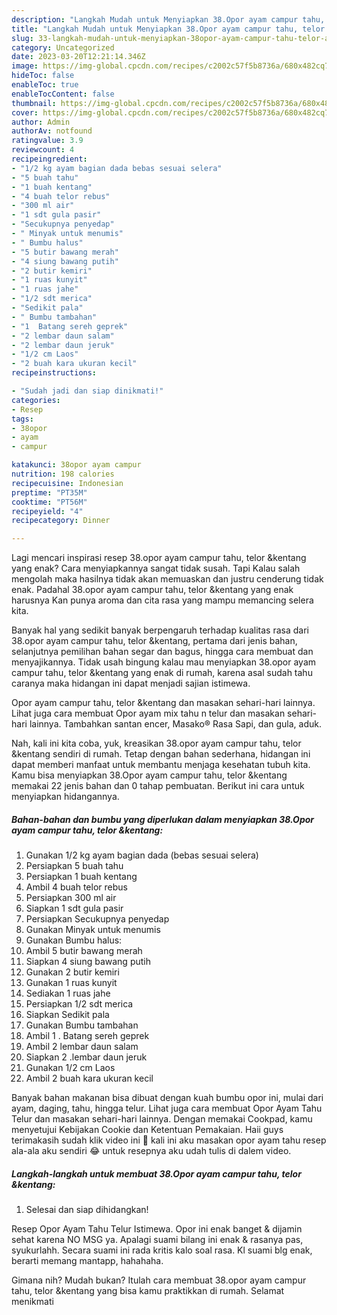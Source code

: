 ```yaml
---
description: "Langkah Mudah untuk Menyiapkan 38.Opor ayam campur tahu, telor &amp;amp;kentang yang Lezat Sekali"
title: "Langkah Mudah untuk Menyiapkan 38.Opor ayam campur tahu, telor &amp;amp;kentang yang Lezat Sekali"
slug: 33-langkah-mudah-untuk-menyiapkan-38opor-ayam-campur-tahu-telor-and-amp-kentang-yang-lezat-sekali
category: Uncategorized
date: 2023-03-20T12:21:14.346Z
image: https://img-global.cpcdn.com/recipes/c2002c57f5b8736a/680x482cq70/38opor-ayam-campur-tahu-telor-kentang-foto-resep-utama.jpg
hideToc: false
enableToc: true
enableTocContent: false
thumbnail: https://img-global.cpcdn.com/recipes/c2002c57f5b8736a/680x482cq70/38opor-ayam-campur-tahu-telor-kentang-foto-resep-utama.jpg
cover: https://img-global.cpcdn.com/recipes/c2002c57f5b8736a/680x482cq70/38opor-ayam-campur-tahu-telor-kentang-foto-resep-utama.jpg
author: Admin
authorAv: notfound
ratingvalue: 3.9
reviewcount: 4
recipeingredient:
- "1/2 kg ayam bagian dada bebas sesuai selera"
- "5 buah tahu"
- "1 buah kentang"
- "4 buah telor rebus"
- "300 ml air"
- "1 sdt gula pasir"
- "Secukupnya penyedap"
- " Minyak untuk menumis"
- " Bumbu halus"
- "5 butir bawang merah"
- "4 siung bawang putih"
- "2 butir kemiri"
- "1 ruas kunyit"
- "1 ruas jahe"
- "1/2 sdt merica"
- "Sedikit pala"
- " Bumbu tambahan"
- "1  Batang sereh geprek"
- "2 lembar daun salam"
- "2 lembar daun jeruk"
- "1/2 cm Laos"
- "2 buah kara ukuran kecil"
recipeinstructions:

- "Sudah jadi dan siap dinikmati!"
categories:
- Resep
tags:
- 38opor
- ayam
- campur

katakunci: 38opor ayam campur 
nutrition: 198 calories
recipecuisine: Indonesian
preptime: "PT35M"
cooktime: "PT56M"
recipeyield: "4"
recipecategory: Dinner

---
```



Lagi mencari inspirasi resep 38.opor ayam campur tahu, telor &amp;kentang yang enak? Cara menyiapkannya sangat tidak susah. Tapi Kalau salah mengolah maka hasilnya tidak akan memuaskan dan justru cenderung tidak enak. Padahal 38.opor ayam campur tahu, telor &amp;kentang yang enak harusnya Kan punya aroma dan cita rasa yang mampu memancing selera kita.


Banyak hal yang sedikit banyak berpengaruh terhadap kualitas rasa dari 38.opor ayam campur tahu, telor &amp;kentang, pertama dari jenis bahan, selanjutnya pemilihan bahan segar dan bagus, hingga cara membuat dan menyajikannya. Tidak usah bingung kalau mau menyiapkan 38.opor ayam campur tahu, telor &amp;kentang yang enak di rumah, karena asal sudah tahu caranya maka hidangan ini dapat menjadi sajian istimewa.

Opor ayam campur tahu, telor &amp;kentang dan masakan sehari-hari lainnya. Lihat juga cara membuat Opor ayam mix tahu n telur dan masakan sehari-hari lainnya. Tambahkan santan encer, Masako® Rasa Sapi, dan gula, aduk.


Nah, kali ini kita coba, yuk, kreasikan 38.opor ayam campur tahu, telor &amp;kentang sendiri di rumah. Tetap dengan bahan sederhana, hidangan ini dapat memberi manfaat untuk membantu menjaga kesehatan tubuh kita. Kamu bisa menyiapkan 38.Opor ayam campur tahu, telor &amp;kentang memakai 22 jenis bahan dan 0 tahap pembuatan. Berikut ini cara untuk menyiapkan hidangannya.

<!--inarticleads1-->

##### Bahan-bahan dan bumbu yang diperlukan dalam menyiapkan 38.Opor ayam campur tahu, telor &amp;kentang:

1. Gunakan 1/2 kg ayam bagian dada (bebas sesuai selera)
1. Persiapkan 5 buah tahu
1. Persiapkan 1 buah kentang
1. Ambil 4 buah telor rebus
1. Persiapkan 300 ml air
1. Siapkan 1 sdt gula pasir
1. Persiapkan Secukupnya penyedap
1. Gunakan  Minyak untuk menumis
1. Gunakan  Bumbu halus:
1. Ambil 5 butir bawang merah
1. Siapkan 4 siung bawang putih
1. Gunakan 2 butir kemiri
1. Gunakan 1 ruas kunyit
1. Sediakan 1 ruas jahe
1. Persiapkan 1/2 sdt merica
1. Siapkan Sedikit pala
1. Gunakan  Bumbu tambahan
1. Ambil 1 . Batang sereh geprek
1. Ambil 2 lembar daun salam
1. Siapkan 2 .lembar daun jeruk
1. Gunakan 1/2 cm Laos
1. Ambil 2 buah kara ukuran kecil


Banyak bahan makanan bisa dibuat dengan kuah bumbu opor ini, mulai dari ayam, daging, tahu, hingga telur. Lihat juga cara membuat Opor Ayam Tahu Telur dan masakan sehari-hari lainnya. Dengan memakai Cookpad, kamu menyetujui Kebijakan Cookie dan Ketentuan Pemakaian. Haii guys terimakasih sudah klik video ini 🫶 kali ini aku masakan opor ayam tahu resep ala-ala aku sendiri 😂 untuk resepnya aku udah tulis di dalem video. 

<!--inarticleads2-->

##### Langkah-langkah untuk membuat 38.Opor ayam campur tahu, telor &amp;kentang:


1. Selesai dan siap dihidangkan!

Resep Opor Ayam Tahu Telur Istimewa. Opor ini enak banget &amp; dijamin sehat karena NO MSG ya. Apalagi suami bilang ini enak &amp; rasanya pas, syukurlahh. Secara suami ini rada kritis kalo soal rasa. Kl suami blg enak, berarti memang mantapp, hahahaha. 

Gimana nih? Mudah bukan? Itulah cara membuat 38.opor ayam campur tahu, telor &amp;kentang yang bisa kamu praktikkan di rumah. Selamat menikmati
